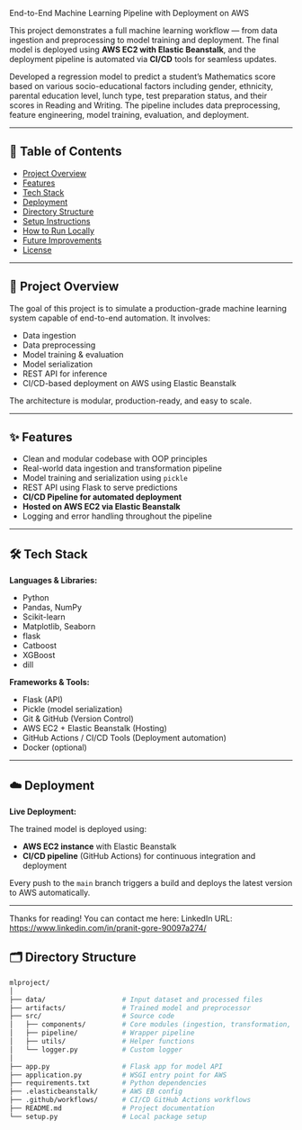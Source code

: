  End-to-End Machine Learning Pipeline with Deployment on AWS

This project demonstrates a full machine learning workflow — from data ingestion and preprocessing to model training and deployment. The final model is deployed using **AWS EC2 with Elastic Beanstalk**, and the deployment pipeline is automated via **CI/CD** tools for seamless updates.

Developed a regression model to predict a student’s Mathematics score based on various socio-educational factors including gender, ethnicity, parental education level, lunch type, test preparation status, and their scores in Reading and Writing. The pipeline includes data preprocessing, feature engineering, model training, evaluation, and deployment.

---

## 📌 Table of Contents

- [Project Overview](#project-overview)
- [Features](#features)
- [Tech Stack](#tech-stack)
- [Deployment](#deployment)
- [Directory Structure](#directory-structure)
- [Setup Instructions](#setup-instructions)
- [How to Run Locally](#how-to-run-locally)
- [Future Improvements](#future-improvements)
- [License](#license)

---

## 🚀 Project Overview

The goal of this project is to simulate a production-grade machine learning system capable of end-to-end automation. It involves:

- Data ingestion
- Data preprocessing
- Model training & evaluation
- Model serialization
- REST API for inference
- CI/CD-based deployment on AWS using Elastic Beanstalk

The architecture is modular, production-ready, and easy to scale.

---

## ✨ Features

- Clean and modular codebase with OOP principles
- Real-world data ingestion and transformation pipeline
- Model training and serialization using `pickle`
- REST API using Flask to serve predictions
- **CI/CD Pipeline for automated deployment**
- **Hosted on AWS EC2 via Elastic Beanstalk**
- Logging and error handling throughout the pipeline

---

## 🛠️ Tech Stack

**Languages & Libraries:**

- Python
- Pandas, NumPy
- Scikit-learn
- Matplotlib, Seaborn
- flask
- Catboost
- XGBoost
- dill

**Frameworks & Tools:**

- Flask (API)
- Pickle (model serialization)
- Git & GitHub (Version Control)
- AWS EC2 + Elastic Beanstalk (Hosting)
- GitHub Actions / CI/CD Tools (Deployment automation)
- Docker (optional)

---

## ☁️ Deployment
**Live Deployment:**

The trained model is deployed using:

- **AWS EC2 instance** with Elastic Beanstalk
- **CI/CD pipeline** (GitHub Actions) for continuous integration and deployment

Every push to the `main` branch triggers a build and deploys the latest version to AWS automatically.

---
Thanks for reading!
You can contact me here:
LinkedIn URL: https://www.linkedin.com/in/pranit-gore-90097a274/

## 🗂️ Directory Structure

```bash
mlproject/
│
├── data/                   # Input dataset and processed files
├── artifacts/              # Trained model and preprocessor
├── src/                    # Source code
│   ├── components/         # Core modules (ingestion, transformation, training)
│   ├── pipeline/           # Wrapper pipeline
│   ├── utils/              # Helper functions
│   └── logger.py           # Custom logger
│
├── app.py                  # Flask app for model API
├── application.py          # WSGI entry point for AWS
├── requirements.txt        # Python dependencies
├── .elasticbeanstalk/      # AWS EB config
├── .github/workflows/      # CI/CD GitHub Actions workflows
├── README.md               # Project documentation
└── setup.py                # Local package setup

